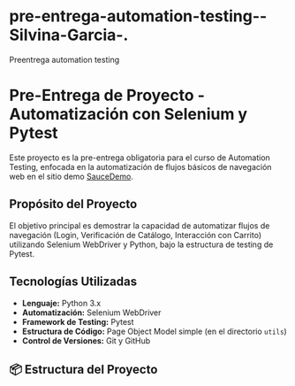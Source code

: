 # pre-entrega-automation-testing--Silvina-Garcia-.
Preentrega automation testing
# Pre-Entrega de Proyecto - Automatización con Selenium y Pytest

Este proyecto es la pre-entrega obligatoria para el curso de Automation Testing, enfocada en la automatización de flujos básicos de navegación web en el sitio demo [SauceDemo](https://www.saucedemo.com/).

## Propósito del Proyecto

El objetivo principal es demostrar la capacidad de automatizar flujos de navegación (Login, Verificación de Catálogo, Interacción con Carrito) utilizando Selenium WebDriver y Python, bajo la estructura de testing de Pytest.

## Tecnologías Utilizadas

* **Lenguaje:** Python 3.x
* **Automatización:** Selenium WebDriver
* **Framework de Testing:** Pytest
* **Estructura de Código:** Page Object Model simple (en el directorio `utils`)
* **Control de Versiones:** Git y GitHub

## 📦 Estructura del Proyecto
